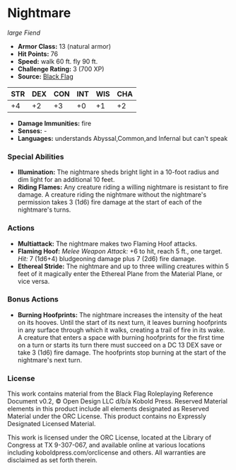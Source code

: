 # Nightmare

*large* *Fiend*

- **Armor Class:** 13 (natural armor)
- **Hit Points:** 76 
- **Speed:** walk 60 ft. fly 90 ft.
- **Challenge Rating:** 3 (700 XP)
- **Source:** [Black Flag](https://koboldpress.com/kpstore/product/tovrpg-pg-mv/)

| STR | DEX | CON | INT | WIS | CHA |
| --- | --- | --- | --- | --- | --- |
| +4 | +2 | +3 | +0 | +1 | +2 |

- **Damage Immunities:** fire
- **Senses:** -
- **Languages:** understands Abyssal,Common,and Infernal but can't speak

### Special Abilities

- **Illumination:** The nightmare sheds bright light in a 10-foot radius and dim light for an additional 10 feet.
- **Riding Flames:** Any creature riding a willing nightmare is resistant to fire damage. A creature riding the nightmare without the nightmare's permission takes 3 (1d6) fire damage at the start of each of the nightmare's turns.

### Actions

- **Multiattack:** The nightmare makes two Flaming Hoof attacks.
- **Flaming Hoof:** _Melee Weapon Attack:_ +6 to hit, reach 5 ft., one target. _Hit:_ 7 (1d6+4) bludgeoning damage plus 7 (2d6) fire damage.
- **Ethereal Stride:** The nightmare and up to three willing creatures within 5 feet of it magically enter the Ethereal Plane from the Material Plane, or vice versa.

### Bonus Actions

- **Burning Hoofprints:** The nightmare increases the intensity of the heat on its hooves. Until the start of its next turn, it leaves burning hoofprints in any surface through which it walks, creating a trail of fire in its wake. A creature that enters a space with burning hoofprints for the first time on a turn or starts its turn there must succeed on a DC 13 DEX save or take 3 (1d6) fire damage. The hoofprints stop burning at the start of the nightmare's next turn.


### License

This work contains material from the Black Flag Roleplaying Reference Document v0.2, © Open Design LLC d/b/a Kobold Press. Reserved Material elements in this product include all elements designated as Reserved Material under the ORC License. This product contains no Expressly Designated Licensed Material.

This work is licensed under the ORC License, located at the Library of Congress at TX 9-307-067, and available online at various locations including koboldpress.com/orclicense and others. All warranties are disclaimed as set forth therein.
